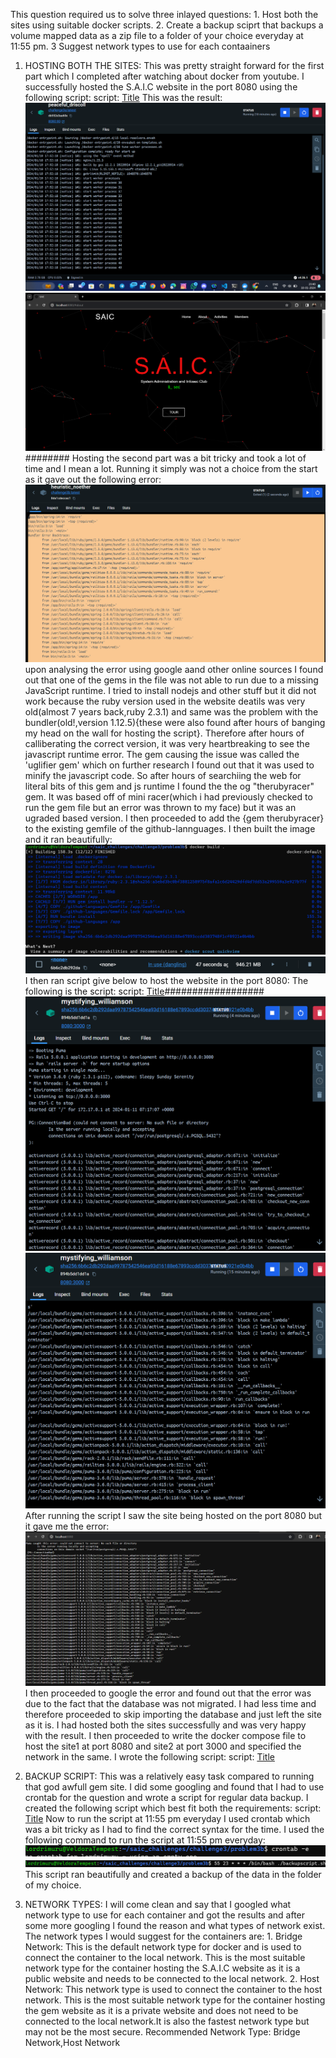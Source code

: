 This question required us to solve three inlayed questions: 1. Host both the sites using suitable docker scripts. 2. Create a backup sciprt that backups a volume mapped data as a zip file to a folder of your choice everyday at 11:55 pm.
3 Suggest network types to use for each contaainers

1. HOSTING BOTH THE SITES:
   This was pretty straight forward for the first part which I completed after watching about docker from youtube. I successfully hosted the S.A.I.C website in the port 8080 using the following script:
   script: [Title](problem3a/Dockerfile)
   This was the result:
   ![Alt text](image.png)
   ![Alt text](image-1.png)
   ######## Hosting the second part was a bit tricky and took a lot of time and I mean a lot. Running it simply was not a choice from the start as it gave out the following error:
   ![Alt text](image-2.png)
   upon analysing the error using google aand other online sources I found out that one of the gems in the file was not able to run due to a missing JavaScript runtime. I tried to install nodejs and other stuff but it did not work because the ruby version used in the website deatils was very old(almost 7 years back,ruby 2.3.1) and same was the problem with the bundler(old!,version 1.12.5){these were also found after hours of banging my head on the wall for hosting the script}. Therefore after hours of calliberating the correct version, it was very heartbreaking to see the javascript runtime error.
   The gem causing the issue was called the 'uglifier gem' which on further research I found out that it was used to minify the javascript code. So after hours of searchiing the web for literal bits of this gem and js runtime I found the the og "therubyracer" gem. It was based off of mini racer(which i had previously checked to run the gem file but an error was thrown to my face) but it was an ugraded based version. I then proceeded to add the {gem therubyracer} to the existing gemfile of the github-lannguages. I then built the image and it ran beautifully:
   ![Alt text](image-5.png)
   ![Alt text](image-7.png)
   I then ran script give below to host the website in the port 8080:
   The following is the script:
   script: [Title](problem3b/Dockerfile)##################
   ![Alt text](image-6.png)
   ![Alt text](image-8.png)
   After running the script I saw the site being hosted on the port 8080 but it gave me the error:
   ![Alt text](image-9.png)
   I then proceeded to google the error and found out that the error was due to the fact that the database was not migrated. I had less time and therefore proceeded to skip importing the database and just left the site as it is.
   I had hosted both the sites successfully and was very happy with the result.
   I then proceeded to write the docker compose file to host the site1 at port 8080 and site2 at port 3000 and specified the network in the same. I wrote the following script:
   script: [Title](docker-compose.yml)

2. BACKUP SCRIPT:
   This was a relatively easy task compared to running that god awfull gem site. I did some googling and found that I had to use crontab for the question and wrote a script for regular data backup. I created the following script which best fit both the requirements:
   script: [Title](backup_script.sh)
   Now to run the script at 11:55 pm everyday I used crontab which was a bit tricky as I had to find the correct syntax for the time. I used the following command to run the script at 11:55 pm everyday:
   ![Alt text](image-3.png)
   ![Alt text](image-4.png)
   This script ran beautifully and created a backup of the data in the folder of my choice.

3. NETWORK TYPES:
   I will come clean and say that I googled what network type to use for each container and got the results and after some more googling I found the reason and what types of network exist.
   The network types I would suggest for the containers are: 1. Bridge Network: This is the default network type for docker and is used to connect the container to the local network. This is the most suitable network type for the container hosting the S.A.I.C website as it is a public website and needs to be connected to the local network. 2. Host Network: This network type is used to connect the container to the host network. This is the most suitable network type for the container hosting the gem website as it is a private website and does not need to be connected to the local network.It is also the fastest network type but may not be the most secure.
   Recommended Network Type: Bridge Network,Host Network
